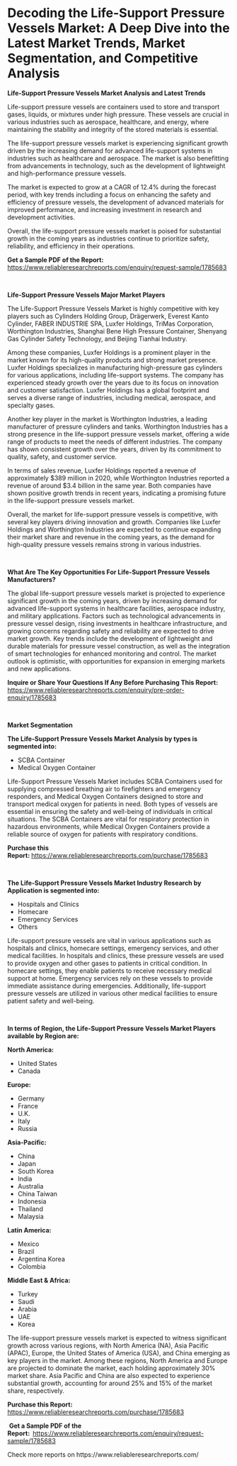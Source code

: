 <p><h1>Decoding the Life-Support Pressure Vessels Market: A Deep Dive into the Latest Market Trends, Market Segmentation, and Competitive Analysis</h1></p><p><strong>Life-Support Pressure Vessels Market Analysis and Latest Trends</strong></p>
<p><p>Life-support pressure vessels are containers used to store and transport gases, liquids, or mixtures under high pressure. These vessels are crucial in various industries such as aerospace, healthcare, and energy, where maintaining the stability and integrity of the stored materials is essential.</p><p>The life-support pressure vessels market is experiencing significant growth driven by the increasing demand for advanced life-support systems in industries such as healthcare and aerospace. The market is also benefitting from advancements in technology, such as the development of lightweight and high-performance pressure vessels.</p><p>The market is expected to grow at a CAGR of 12.4% during the forecast period, with key trends including a focus on enhancing the safety and efficiency of pressure vessels, the development of advanced materials for improved performance, and increasing investment in research and development activities.</p><p>Overall, the life-support pressure vessels market is poised for substantial growth in the coming years as industries continue to prioritize safety, reliability, and efficiency in their operations.</p></p>
<p><strong>Get a Sample PDF of the Report:&nbsp;</strong> <a href="https://www.reliableresearchreports.com/enquiry/request-sample/1785683">https://www.reliableresearchreports.com/enquiry/request-sample/1785683</a></p>
<p>&nbsp;</p>
<p><strong>Life-Support Pressure Vessels Major Market Players</strong></p>
<p><p>The Life-Support Pressure Vessels Market is highly competitive with key players such as Cylinders Holding Group, Drägerwerk, Everest Kanto Cylinder, FABER INDUSTRIE SPA, Luxfer Holdings, TriMas Corporation, Worthington Industries, Shanghai Bene High Pressure Container, Shenyang Gas Cylinder Safety Technology, and Beijing Tianhai Industry. </p><p>Among these companies, Luxfer Holdings is a prominent player in the market known for its high-quality products and strong market presence. Luxfer Holdings specializes in manufacturing high-pressure gas cylinders for various applications, including life-support systems. The company has experienced steady growth over the years due to its focus on innovation and customer satisfaction. Luxfer Holdings has a global footprint and serves a diverse range of industries, including medical, aerospace, and specialty gases.</p><p>Another key player in the market is Worthington Industries, a leading manufacturer of pressure cylinders and tanks. Worthington Industries has a strong presence in the life-support pressure vessels market, offering a wide range of products to meet the needs of different industries. The company has shown consistent growth over the years, driven by its commitment to quality, safety, and customer service.</p><p>In terms of sales revenue, Luxfer Holdings reported a revenue of approximately $389 million in 2020, while Worthington Industries reported a revenue of around $3.4 billion in the same year. Both companies have shown positive growth trends in recent years, indicating a promising future in the life-support pressure vessels market.</p><p>Overall, the market for life-support pressure vessels is competitive, with several key players driving innovation and growth. Companies like Luxfer Holdings and Worthington Industries are expected to continue expanding their market share and revenue in the coming years, as the demand for high-quality pressure vessels remains strong in various industries.</p></p>
<p>&nbsp;</p>
<p><strong>What Are The Key Opportunities For Life-Support Pressure Vessels Manufacturers?</strong></p>
<p><p>The global life-support pressure vessels market is projected to experience significant growth in the coming years, driven by increasing demand for advanced life-support systems in healthcare facilities, aerospace industry, and military applications. Factors such as technological advancements in pressure vessel design, rising investments in healthcare infrastructure, and growing concerns regarding safety and reliability are expected to drive market growth. Key trends include the development of lightweight and durable materials for pressure vessel construction, as well as the integration of smart technologies for enhanced monitoring and control. The market outlook is optimistic, with opportunities for expansion in emerging markets and new applications.</p></p>
<p><strong>Inquire or Share Your Questions If Any Before Purchasing This Report:</strong> <a href="https://www.reliableresearchreports.com/enquiry/pre-order-enquiry/1785683">https://www.reliableresearchreports.com/enquiry/pre-order-enquiry/1785683</a></p>
<p>&nbsp;</p>
<p><strong>Market Segmentation</strong></p>
<p><strong>The Life-Support Pressure Vessels Market Analysis by types is segmented into:</strong></p>
<p><ul><li>SCBA Container</li><li>Medical Oxygen Container</li></ul></p>
<p><p>Life-Support Pressure Vessels Market includes SCBA Containers used for supplying compressed breathing air to firefighters and emergency responders, and Medical Oxygen Containers designed to store and transport medical oxygen for patients in need. Both types of vessels are essential in ensuring the safety and well-being of individuals in critical situations. The SCBA Containers are vital for respiratory protection in hazardous environments, while Medical Oxygen Containers provide a reliable source of oxygen for patients with respiratory conditions.</p></p>
<p><strong>Purchase this Report:&nbsp;</strong><a href="https://www.reliableresearchreports.com/purchase/1785683">https://www.reliableresearchreports.com/purchase/1785683</a></p>
<p>&nbsp;</p>
<p><strong>The Life-Support Pressure Vessels Market Industry Research by Application is segmented into:</strong></p>
<p><ul><li>Hospitals and Clinics</li><li>Homecare</li><li>Emergency Services</li><li>Others</li></ul></p>
<p><p>Life-support pressure vessels are vital in various applications such as hospitals and clinics, homecare settings, emergency services, and other medical facilities. In hospitals and clinics, these pressure vessels are used to provide oxygen and other gases to patients in critical condition. In homecare settings, they enable patients to receive necessary medical support at home. Emergency services rely on these vessels to provide immediate assistance during emergencies. Additionally, life-support pressure vessels are utilized in various other medical facilities to ensure patient safety and well-being.</p></p>
<p>&nbsp;</p>
<p><strong>In terms of Region, the Life-Support Pressure Vessels Market Players available by Region are:</strong></p>
<p>
    <p> <strong> North America: </strong>
        <ul>
            <li>United States</li>
            <li>Canada</li>
        </ul>
        </p> 
    <p> <strong> Europe: </strong>
        <ul>
            <li>Germany</li>
            <li>France</li>
            <li>U.K.</li>
            <li>Italy</li>
            <li>Russia</li>
        </ul>
        </p> 
    <p> <strong> Asia-Pacific: </strong>
        <ul>
            <li>China</li>
            <li>Japan</li>
            <li>South Korea</li>
            <li>India</li>
            <li>Australia</li>
            <li>China Taiwan</li>
            <li>Indonesia</li>
            <li>Thailand</li>
            <li>Malaysia</li>
        </ul>
        </p> 
    <p> <strong> Latin America: </strong>
        <ul>
            <li>Mexico</li>
            <li>Brazil</li>
            <li>Argentina Korea</li>
            <li>Colombia</li>
        </ul>
        </p> 
    <p> <strong> Middle East & Africa: </strong>
        <ul>
            <li>Turkey</li>
            <li>Saudi</li>
            <li>Arabia</li>
            <li>UAE</li>
            <li>Korea</li>
        </ul>
    </p>
    </p>
<p><p>The life-support pressure vessels market is expected to witness significant growth across various regions, with North America (NA), Asia Pacific (APAC), Europe, the United States of America (USA), and China emerging as key players in the market. Among these regions, North America and Europe are projected to dominate the market, each holding approximately 30% market share. Asia Pacific and China are also expected to experience substantial growth, accounting for around 25% and 15% of the market share, respectively.</p></p>
<p><strong>Purchase this Report: </strong><a href="https://www.reliableresearchreports.com/purchase/1785683">https://www.reliableresearchreports.com/purchase/1785683</a></p>
<p>&nbsp;<strong>Get a Sample PDF of the Report:&nbsp;&nbsp;</strong><a href="https://www.reliableresearchreports.com/enquiry/request-sample/1785683">https://www.reliableresearchreports.com/enquiry/request-sample/1785683</a></p>
<p><strong></strong></p>
<p>Check more reports on https://www.reliableresearchreports.com/</p>
